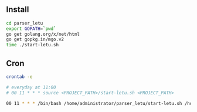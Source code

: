 ## Install

```bash
cd parser_letu
export GOPATH=`pwd`
go get golang.org/x/net/html 
go get gopkg.in/mgo.v2
time ./start-letu.sh
```

## Cron

```bash
crontab -e
```

```bash
# everyday at 11:00
# 00 11 * * * source <PROJECT_PATH>/start-letu.sh <PROJECT_PATH>

00 11 * * * /bin/bash /home/administrator/parser_letu/start-letu.sh /home/administrator/parser_letu
```
